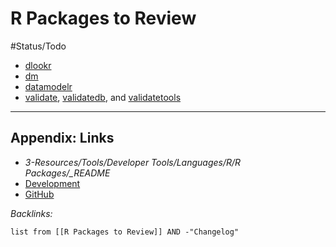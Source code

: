 # R Packages to Review

\#Status/Todo 

* [dlookr](https://github.com/choonghyunryu/dlookr)
* [dm](https://github.com/cynkra/dm)
* [datamodelr](https://github.com/bergant/datamodelr)
* [validate](https://github.com/data-cleaning/validate), [validatedb](https://github.com/data-cleaning/validatedb), and [validatetools](https://github.com/data-cleaning/validatetools)

---

## Appendix: Links

* *3-Resources/Tools/Developer Tools/Languages/R/R Packages/_README*
* [Development](../2-Areas/MOCs/Development.md)
* [GitHub](../3-Resources/Tools/Developer%20Tools/Version%20Control/GitHub.md) 

*Backlinks:*

````dataview
list from [[R Packages to Review]] AND -"Changelog"
````

